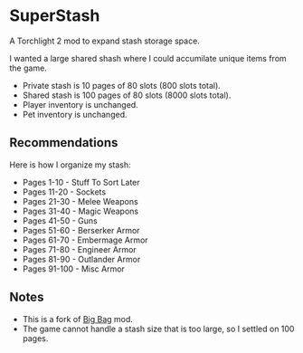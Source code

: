 # SuperStash

A Torchlight 2 mod to expand stash storage space.

I wanted a large shared shash where I could accumilate unique items from the game.

- Private stash is 10 pages of 80 slots (800 slots total).
- Shared stash is 100 pages of 80 slots (8000 slots total).
- Player inventory is unchanged.
- Pet inventory is unchanged.

## Recommendations

Here is how I organize my stash:

- Pages 1-10 - Stuff To Sort Later
- Pages 11-20 - Sockets
- Pages 21-30 - Melee Weapons
- Pages 31-40 - Magic Weapons
- Pages 41-50 - Guns
- Pages 51-60 - Berserker Armor
- Pages 61-70 - Embermage Armor
- Pages 71-80 - Engineer Armor
- Pages 81-90 - Outlander Armor
- Pages 91-100 - Misc Armor

## Notes

- This is a fork of [Big Bag](https://steamcommunity.com/sharedfiles/filedetails/?id=136585458) mod.
- The game cannot handle a stash size that is too large, so I settled on 100 pages.